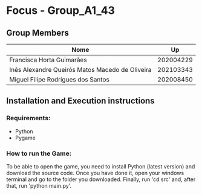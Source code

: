 # Focus - Group_A1_43

## Group Members 
| Nome                                      | Up        |
|-------------------------------------------|-----------|
| Francisca Horta Guimarães                 | 202004229 |
| Inês Alexandre Queirós Matos Macedo de Oliveira | 202103343 |
| Miguel Filipe Rodrigues dos Santos  | 202008450 |

## Installation and Execution instructions

### Requirements:
- Python
- Pygame

### How to run the Game:

To be able to open the game, you need to install Python (latest version) and download the source code. Once you have done it, open your windows terminal and go to the folder you downloaded. 
Finally, run 'cd src' and, after that, run 'python main.py'.